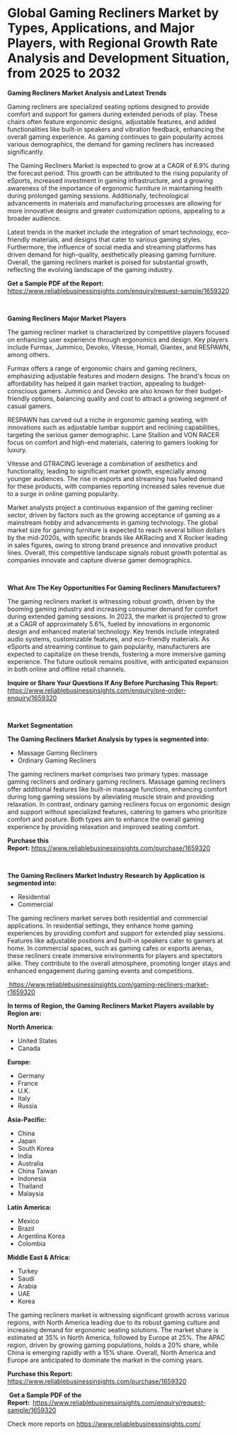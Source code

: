 <p><h1>Global Gaming Recliners Market by Types, Applications, and Major Players, with Regional Growth Rate Analysis and Development Situation, from 2025 to 2032</h1></p><p><strong>Gaming Recliners Market Analysis and Latest Trends</strong></p>
<p><p>Gaming recliners are specialized seating options designed to provide comfort and support for gamers during extended periods of play. These chairs often feature ergonomic designs, adjustable features, and added functionalities like built-in speakers and vibration feedback, enhancing the overall gaming experience. As gaming continues to gain popularity across various demographics, the demand for gaming recliners has increased significantly.</p><p>The Gaming Recliners Market is expected to grow at a CAGR of 6.9% during the forecast period. This growth can be attributed to the rising popularity of eSports, increased investment in gaming infrastructure, and a growing awareness of the importance of ergonomic furniture in maintaining health during prolonged gaming sessions. Additionally, technological advancements in materials and manufacturing processes are allowing for more innovative designs and greater customization options, appealing to a broader audience.</p><p>Latest trends in the market include the integration of smart technology, eco-friendly materials, and designs that cater to various gaming styles. Furthermore, the influence of social media and streaming platforms has driven demand for high-quality, aesthetically pleasing gaming furniture. Overall, the gaming recliners market is poised for substantial growth, reflecting the evolving landscape of the gaming industry.</p></p>
<p><strong>Get a Sample PDF of the Report:&nbsp;</strong> <a href="https://www.reliablebusinessinsights.com/enquiry/request-sample/1659320?utm_campaign=3298&utm_medium=2&utm_source=Github&utm_content=ia&utm_term=04042025&utm_id=gaming-recliners">https://www.reliablebusinessinsights.com/enquiry/request-sample/1659320</a></p>
<p>&nbsp;</p>
<p><strong>Gaming Recliners Major Market Players</strong></p>
<p><p>The gaming recliner market is characterized by competitive players focused on enhancing user experience through ergonomics and design. Key players include Furmax, Jummico, Devoko, Vitesse, Homall, Giantex, and RESPAWN, among others.</p><p>Furmax offers a range of ergonomic chairs and gaming recliners, emphasizing adjustable features and modern designs. The brand's focus on affordability has helped it gain market traction, appealing to budget-conscious gamers. Jummico and Devoko are also known for their budget-friendly options, balancing quality and cost to attract a growing segment of casual gamers.</p><p>RESPAWN has carved out a niche in ergonomic gaming seating, with innovations such as adjustable lumbar support and reclining capabilities, targeting the serious gamer demographic. Lane Stallion and VON RACER focus on comfort and high-end materials, catering to gamers looking for luxury. </p><p>Vitesse and GTRACING leverage a combination of aesthetics and functionality, leading to significant market growth, especially among younger audiences. The rise in esports and streaming has fueled demand for these products, with companies reporting increased sales revenue due to a surge in online gaming popularity.</p><p>Market analysts project a continuous expansion of the gaming recliner sector, driven by factors such as the growing acceptance of gaming as a mainstream hobby and advancements in gaming technology. The global market size for gaming furniture is expected to reach several billion dollars by the mid-2020s, with specific brands like AKRacing and X Rocker leading in sales figures, owing to strong brand presence and innovative product lines. Overall, this competitive landscape signals robust growth potential as companies innovate and capture diverse gamer demographics.</p></p>
<p>&nbsp;</p>
<p><strong>What Are The Key Opportunities For Gaming Recliners Manufacturers?</strong></p>
<p><p>The gaming recliners market is witnessing robust growth, driven by the booming gaming industry and increasing consumer demand for comfort during extended gaming sessions. In 2023, the market is projected to grow at a CAGR of approximately 5.6%, fueled by innovations in ergonomic design and enhanced material technology. Key trends include integrated audio systems, customizable features, and eco-friendly materials. As eSports and streaming continue to gain popularity, manufacturers are expected to capitalize on these trends, fostering a more immersive gaming experience. The future outlook remains positive, with anticipated expansion in both online and offline retail channels.</p></p>
<p><strong>Inquire or Share Your Questions If Any Before Purchasing This Report:</strong> <a href="https://www.reliablebusinessinsights.com/enquiry/pre-order-enquiry/1659320?utm_campaign=3298&utm_medium=2&utm_source=Github&utm_content=ia&utm_term=04042025&utm_id=gaming-recliners">https://www.reliablebusinessinsights.com/enquiry/pre-order-enquiry/1659320</a></p>
<p>&nbsp;</p>
<p><strong>Market Segmentation</strong></p>
<p><strong>The Gaming Recliners Market Analysis by types is segmented into:</strong></p>
<p><ul><li>Massage Gaming Recliners</li><li>Ordinary Gaming Recliners</li></ul></p>
<p><p>The gaming recliners market comprises two primary types: massage gaming recliners and ordinary gaming recliners. Massage gaming recliners offer additional features like built-in massage functions, enhancing comfort during long gaming sessions by alleviating muscle strain and providing relaxation. In contrast, ordinary gaming recliners focus on ergonomic design and support without specialized features, catering to gamers who prioritize comfort and posture. Both types aim to enhance the overall gaming experience by providing relaxation and improved seating comfort.</p></p>
<p><strong>Purchase this Report:&nbsp;</strong><a href="https://www.reliablebusinessinsights.com/purchase/1659320?utm_campaign=3298&utm_medium=2&utm_source=Github&utm_content=ia&utm_term=04042025&utm_id=gaming-recliners">https://www.reliablebusinessinsights.com/purchase/1659320</a></p>
<p>&nbsp;</p>
<p><strong>The Gaming Recliners Market Industry Research by Application is segmented into:</strong></p>
<p><ul><li>Residential</li><li>Commercial</li></ul></p>
<p><p>The gaming recliners market serves both residential and commercial applications. In residential settings, they enhance home gaming experiences by providing comfort and support for extended play sessions. Features like adjustable positions and built-in speakers cater to gamers at home. In commercial spaces, such as gaming cafes or esports arenas, these recliners create immersive environments for players and spectators alike. They contribute to the overall atmosphere, promoting longer stays and enhanced engagement during gaming events and competitions.</p></p>
<p><a href="https://www.reliablebusinessinsights.com/gaming-recliners-market-r1659320?utm_campaign=3298&utm_medium=2&utm_source=Github&utm_content=ia&utm_term=04042025&utm_id=gaming-recliners">&nbsp;https://www.reliablebusinessinsights.com/gaming-recliners-market-r1659320</a></p>
<p><strong>In terms of Region, the Gaming Recliners Market Players available by Region are:</strong></p>
<p>
    <p> <strong> North America: </strong>
        <ul>
            <li>United States</li>
            <li>Canada</li>
        </ul>
        </p> 
    <p> <strong> Europe: </strong>
        <ul>
            <li>Germany</li>
            <li>France</li>
            <li>U.K.</li>
            <li>Italy</li>
            <li>Russia</li>
        </ul>
        </p> 
    <p> <strong> Asia-Pacific: </strong>
        <ul>
            <li>China</li>
            <li>Japan</li>
            <li>South Korea</li>
            <li>India</li>
            <li>Australia</li>
            <li>China Taiwan</li>
            <li>Indonesia</li>
            <li>Thailand</li>
            <li>Malaysia</li>
        </ul>
        </p> 
    <p> <strong> Latin America: </strong>
        <ul>
            <li>Mexico</li>
            <li>Brazil</li>
            <li>Argentina Korea</li>
            <li>Colombia</li>
        </ul>
        </p> 
    <p> <strong> Middle East & Africa: </strong>
        <ul>
            <li>Turkey</li>
            <li>Saudi</li>
            <li>Arabia</li>
            <li>UAE</li>
            <li>Korea</li>
        </ul>
    </p>
    </p>
<p><p>The gaming recliners market is witnessing significant growth across various regions, with North America leading due to its robust gaming culture and increasing demand for ergonomic seating solutions. The market share is estimated at 35% in North America, followed by Europe at 25%. The APAC region, driven by growing gaming populations, holds a 20% share, while China is emerging rapidly with a 15% share. Overall, North America and Europe are anticipated to dominate the market in the coming years.</p></p>
<p><strong>Purchase this Report: </strong><a href="https://www.reliablebusinessinsights.com/purchase/1659320?utm_campaign=3298&utm_medium=2&utm_source=Github&utm_content=ia&utm_term=04042025&utm_id=gaming-recliners">https://www.reliablebusinessinsights.com/purchase/1659320</a></p>
<p>&nbsp;<strong>Get a Sample PDF of the Report:&nbsp;&nbsp;</strong><a href="https://www.reliablebusinessinsights.com/enquiry/request-sample/1659320?utm_campaign=3298&utm_medium=2&utm_source=Github&utm_content=ia&utm_term=04042025&utm_id=gaming-recliners">https://www.reliablebusinessinsights.com/enquiry/request-sample/1659320</a></p>
<p><strong></strong></p>
<p>Check more reports on <a href="https://www.reliablebusinessinsights.com/?utm_campaign=3298&utm_medium=2&utm_source=Github&utm_content=ia&utm_term=04042025&utm_id=gaming-recliners">https://www.reliablebusinessinsights.com/</a></p>